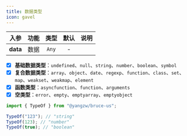 ```yaml
---
title: 数据类型
icon: gavel
---
```


入参|功能|类型|默认|说明
:-:|:-:|:-:|:-:|-
**data**|数据|`Any`|-

- [x] **基础数据类型**：`undefined`、`null`、`string`、`number`、`boolean`、`symbol`
- [x] **复合数据类型**：`array`、`object`、`date`、`regexp`、`function`、`class`、`set`、`map`、`weakset`、`weakmap`、`element`
- [x] **函数类型**：`asyncfunction`、`function`、`arguments`
- [x] **空类型**：`error`、`empty`、`emptyarray`、`emptyobject`

```js
import { TypeOf } from "@yangzw/bruce-us";

TypeOf("123"); // "string"
TypeOf(123); // "number"
TypeOf(true); // "boolean"
```